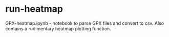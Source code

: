 # run-heatmap

GPX-heatmap.ipynb - notebook to parse GPX files and convert to csv. Also contains a rudimentary heatmap plotting function.
